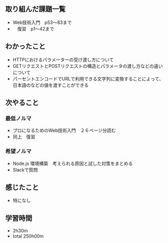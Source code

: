## 取り組んだ課題一覧
- Web技術入門　p53〜83まで
- 　復習　p1〜42まで
## わかったこと
- HTTPにおけるパラメーターの受け渡し方について
- GETリクエストとPOSTリクエストの構造とパラメータの渡し方などの違いについて
- パーセントエンコードでURLで利用できる文字列に変換することによって、日本語のなどの値を渡すことができる
## 次やること
### 最低ノルマ
- プロになるためのWeb技術入門　２６ページ分読む
- 同上　復習
### 希望ノルマ
- Node.js 環境構築　考えられる原因と試した対策をまとめる
- Slackで質問
## 感じたこと
- 特になし
## 学習時間
- 2h30m
- total 250h00m
